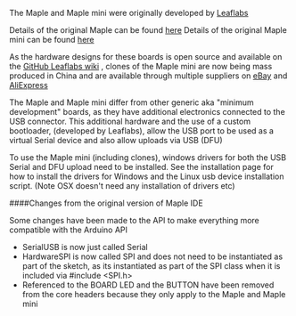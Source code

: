 The Maple and Maple mini were originally developed by [Leaflabs](http://www.leaflabs.com/about-maple/)

Details of the original Maple can be found [here](http://leaflabs.com/docs/hardware/maple.html)
Details of the original Maple mini can be found [here](http://leaflabs.com/docs/hardware/maple-mini.html)

As the hardware designs for these boards is open source and available on the [GitHub Leaflabs wiki](https://github.com/leaflabs) , clones of the Maple mini are now being mass produced in China and are available through multiple suppliers on [eBay](http://www.ebay.com/sch/i.html?_odkw=maple+mini+clone&_from=R40|R40&_osacat=0&_from=R40&_nkw=maple+mini+stym32&_sacat=0) and [AliExpress](www.aliexpress.com/wholesale?SearchText=maple+mini+stm32)


The Maple and Maple mini differ from other generic aka "minimum development" boards, as they have additional electronics connected to the USB connector. This additional hardware and the use of a custom bootloader, (developed by Leaflabs), allow the USB port to be used as a virtual Serial device and also allow uploads via USB (DFU)

To use the Maple mini (including clones), windows drivers for both the USB Serial and DFU upload need to be installed.  See the installation page for how to install the drivers for Windows and the Linux usb device installation script. (Note OSX doesn't need any installation of drivers etc)


####Changes from the original version of Maple IDE

Some changes have been made to the API to make everything more compatible with the Arduino API

* SerialUSB is now just called Serial
* HardwareSPI is now called SPI and does not need to be instantiated as part of the sketch, as its instantiated as part of the SPI class when it is included via #include <SPI.h>
* Referenced to the BOARD LED and the BUTTON have been removed from the core headers because they only apply to the Maple and Maple mini 
